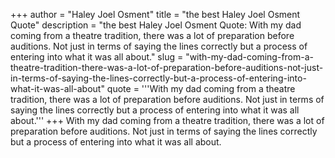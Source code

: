 +++
author = "Haley Joel Osment"
title = "the best Haley Joel Osment Quote"
description = "the best Haley Joel Osment Quote: With my dad coming from a theatre tradition, there was a lot of preparation before auditions. Not just in terms of saying the lines correctly but a process of entering into what it was all about."
slug = "with-my-dad-coming-from-a-theatre-tradition-there-was-a-lot-of-preparation-before-auditions-not-just-in-terms-of-saying-the-lines-correctly-but-a-process-of-entering-into-what-it-was-all-about"
quote = '''With my dad coming from a theatre tradition, there was a lot of preparation before auditions. Not just in terms of saying the lines correctly but a process of entering into what it was all about.'''
+++
With my dad coming from a theatre tradition, there was a lot of preparation before auditions. Not just in terms of saying the lines correctly but a process of entering into what it was all about.
